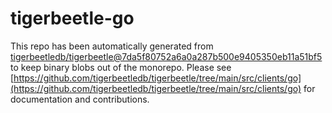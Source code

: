 # tigerbeetle-go
This repo has been automatically generated from [tigerbeetledb/tigerbeetle@7da5f80752a6a0a287b500e9405350eb11a51bf5](https://github.com/tigerbeetledb/tigerbeetle/commit/7da5f80752a6a0a287b500e9405350eb11a51bf5) to keep binary blobs out of the monorepo. Please see [https://github.com/tigerbeetledb/tigerbeetle/tree/main/src/clients/go](https://github.com/tigerbeetledb/tigerbeetle/tree/main/src/clients/go) for documentation and contributions.
